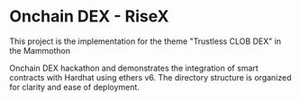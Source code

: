 # Onchain DEX - RiseX
This project is the implementation for the theme "Trustless CLOB DEX" in the Mammothon 


Onchain DEX hackathon and demonstrates the integration of smart contracts with Hardhat using ethers v6. The directory structure is organized for clarity and ease of deployment.
